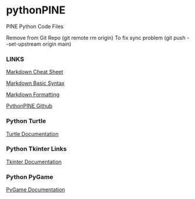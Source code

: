 # pythonPINE
PINE Python Code Files

Remove from Git Repo (git remote rm origin)
To fix sync problem (git push --set-upstream origin main)

### LINKS

[Markdown Cheat Sheet](https://www.markdownguide.org/cheat-sheet/)

[Markdown Basic Syntax](https://www.markdownguide.org/basic-syntax/)

[Markdown Formatting](https://help.github.com/en/articles/basic-writing-and-formatting-syntax)

[PythonPINE Github](https://github.com/salasPINE/pythonCODE)

### Python Turtle
[Turtle Documentation](https://docs.python.org/3/library/turtle.html)

### Python Tkinter Links
[Tkinter Documentation](https://docs.python.org/3/library/tk.html)

### Python PyGame
[PyGame Documentation](https://www.pygame.org/wiki/tutorials)
